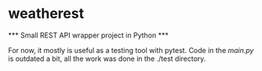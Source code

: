 # weatherest
*** Small REST API wrapper project in Python ***

For now, it mostly is useful as a testing tool with pytest. Code in the _main.py_ is outdated a bit, all the work was done in the ./test directory.
